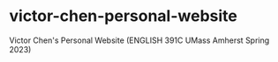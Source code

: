 # victor-chen-personal-website
Victor Chen's Personal Website (ENGLISH 391C UMass Amherst Spring 2023)
